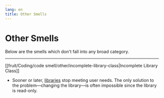 ```yaml
---
lang: en
title: Other Smells
---
```

# Other Smells

Below are the smells which don't fall into any broad category.

---
[[fruit/Coding/code smell/other/incomplete-library-class|Incomplete Library Class]]
- Sooner or later, [libraries](https://en.wikipedia.org/wiki/Library_(computing)) stop meeting user needs. The only solution to the problem—changing the library—is often impossible since the library is read-only.